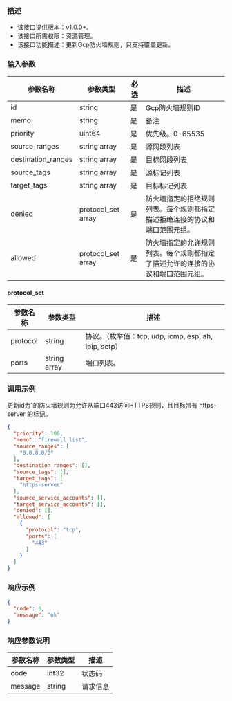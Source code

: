 ### 描述

- 该接口提供版本：v1.0.0+。
- 该接口所需权限：资源管理。
- 该接口功能描述：更新Gcp防火墙规则，只支持覆盖更新。

### 输入参数

| 参数名称               | 参数类型               | 必选  | 描述                                      |
|--------------------|--------------------|-----|-----------------------------------------|
| id                 | string             | 是   | Gcp防火墙规则ID                              |
| memo               | string             | 是   | 备注                                      |
| priority           | uint64             | 是   | 优先级。0-65535                             |
| source_ranges      | string array       | 是   | 源网段列表                                   |
| destination_ranges | string array       | 是   | 目标网段列表                                  |
| source_tags        | string array       | 是   | 源标记列表                                   |
| target_tags        | string array       | 是   | 目标标记列表                                  |
| denied             | protocol_set array | 是   | 防火墙指定的拒绝规则列表。每个规则都指定描述拒绝连接的协议和端口范围元组。   |
| allowed            | protocol_set array | 是   | 防火墙指定的允许规则列表。每个规则都指定了描述允许的连接的协议和端口范围元组。 |

#### protocol_set

| 参数名称     | 参数类型         | 描述                                           |
|----------|--------------|----------------------------------------------|
| protocol | string       | 协议。（枚举值：tcp, udp, icmp, esp, ah, ipip, sctp） |
| ports    | string array | 端口列表。                                        |

### 调用示例

更新id为1的防火墙规则为允许从端口443访问HTTPS规则，且目标带有 https-server 的标记。

```json
{
  "priority": 100,
  "memo": "firewall list",
  "source_ranges": [
    "0.0.0.0/0"
  ],
  "destination_ranges": [],
  "source_tags": [],
  "target_tags": [
    "https-server"
  ],
  "source_service_accounts": [],
  "target_service_accounts": [],
  "denied": [],
  "allowed": [
    {
      "protocol": "tcp",
      "ports": [
        "443"
      ]
    }
  ]
}
```

### 响应示例

```json
{
  "code": 0,
  "message": "ok"
}
```

### 响应参数说明

| 参数名称    | 参数类型   | 描述   |
|---------|--------|------|
| code    | int32  | 状态码  |
| message | string | 请求信息 |
